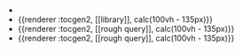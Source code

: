 -
- {{renderer :tocgen2, [[library]], calc(100vh - 135px)}}
- {{renderer :tocgen2, [[rough query]], calc(100vh - 135px)}}
- {{renderer :tocgen2, [[rough query]], calc(100vh - 135px)}}